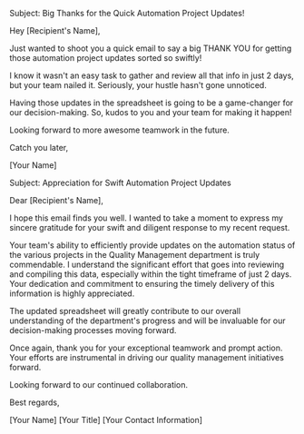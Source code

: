 Subject: Big Thanks for the Quick Automation Project Updates!

Hey [Recipient's Name],

Just wanted to shoot you a quick email to say a big THANK YOU for getting those automation project updates sorted so swiftly!

I know it wasn't an easy task to gather and review all that info in just 2 days, but your team nailed it. Seriously, your hustle hasn't gone unnoticed.

Having those updates in the spreadsheet is going to be a game-changer for our decision-making. So, kudos to you and your team for making it happen!

Looking forward to more awesome teamwork in the future.

Catch you later,

[Your Name]




Subject: Appreciation for Swift Automation Project Updates

Dear [Recipient's Name],

I hope this email finds you well. I wanted to take a moment to express my sincere gratitude for your swift and diligent response to my recent request.

Your team's ability to efficiently provide updates on the automation status of the various projects in the Quality Management department is truly commendable. I understand the significant effort that goes into reviewing and compiling this data, especially within the tight timeframe of just 2 days. Your dedication and commitment to ensuring the timely delivery of this information is highly appreciated.

The updated spreadsheet will greatly contribute to our overall understanding of the department's progress and will be invaluable for our decision-making processes moving forward.

Once again, thank you for your exceptional teamwork and prompt action. Your efforts are instrumental in driving our quality management initiatives forward.

Looking forward to our continued collaboration.

Best regards,

[Your Name]
[Your Title]
[Your Contact Information]
